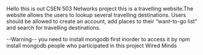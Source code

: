 Hello this is out CSEN 503 Networks project
this is a travelling website.The website allows the users to lookup several travelling destinations. Users should be allowed to
create an account, add places to their “want-to-go list” and search for travelling destinations.

--Warning-- you need to install mongodb first inorder to access it by npm install mongodb
people who participated in this project Wired Minds
